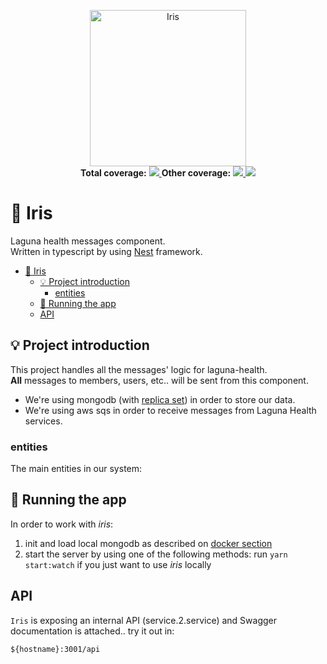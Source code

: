 <p align="center">
  <a href="https://en.wikipedia.org/wiki/Iris_(mythology)" target="blank">
     <img src="https://upload.wikimedia.org/wikipedia/commons/a/aa/Winged_goddess_Cdm_Paris_392.jpg" 
     height="250" 
     alt="Iris" />
  </a><br/>
  <b>Total coverage:</b>
  <a href="https://laguna-health-coverage.s3.amazonaws.com/iris/develop/lcov-report/index.html" alt="lines">
    <img src="https://laguna-health-coverage.s3.amazonaws.com/iris/develop/badge-lines.svg?branch=develop" />
  </a>
  <b>Other coverage:</b>
  <a href="https://laguna-health-coverage.s3.amazonaws.com/iris/develop/lcov-report/index.html" alt="functions">
    <img src="https://laguna-health-coverage.s3.amazonaws.com/iris/develop/badge-functions.svg?branch=develop" />
  </a>
  <a href="https://laguna-health-coverage.s3.amazonaws.com/iris/develop/lcov-report/index.html" alt="statements">
    <img src="https://laguna-health-coverage.s3.amazonaws.com/iris/develop/badge-statements.svg?branch=develop" />
  </a>
</p>

# 📨 Iris

Laguna health messages component.
<br/>Written in typescript by using [Nest](https://github.com/nestjs/nest) framework.

- [📨 Iris](#-iris)
  - [💡 Project introduction](#-project-introduction)
    - [entities](#entities)
  - [🚀 Running the app](#-running-the-app)
  - [API](#api)

## 💡 Project introduction

This project handles all the messages' logic for laguna-health.
<br/>**All** messages to members, users, etc.. will be sent from this component.

- We're using mongodb (with [replica set](https://docs.mongodb.com/manual/replication/)) in order to store our data.
- We're using aws sqs in order to receive messages from Laguna Health services.

### entities

The main entities in our system:

## 🚀 Running the app

In order to work with _iris_:

1. init and load local mongodb as described on [docker section](#docker)
2. start the server by using one of the following methods:
   run `yarn start:watch` if you just want to use _iris_ locally

## API

`Iris` is exposing an internal API (service.2.service) and Swagger documentation is attached.. try it out in:

```
${hostname}:3001/api
```

